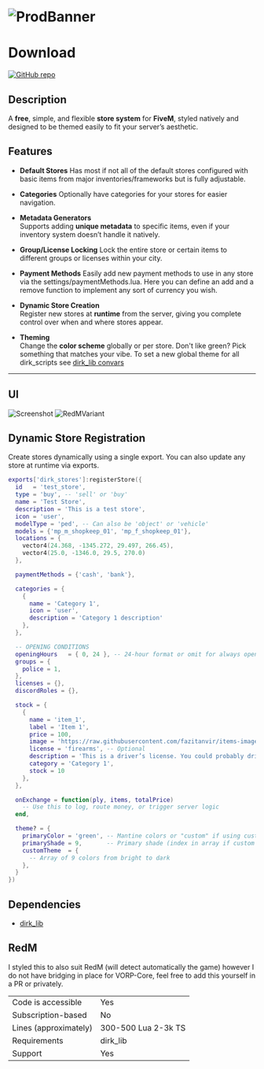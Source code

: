 # ![ProdBanner](https://dirkscripts-site-git-main-dirkdigglerzs-projects.vercel.app/banners/stores.png)

# Download
[![GitHub repo](https://img.shields.io/badge/GitHub-dirk__stores-181717?logo=github)](https://github.com/DirkDigglerz/dirk_stores)


## Description  
A **free**, simple, and flexible **store system** for **FiveM**, styled natively and designed to be themed easily to fit your server’s aesthetic.

## Features
- **Default Stores**
 Has most if not all of the default stores configured with basic items from major inventories/frameworks but is fully adjustable.

- **Categories**
Optionally have categories for your stores for easier navigation.

- **Metadata Generators**  
  Supports adding **unique metadata** to specific items, even if your inventory system doesn’t handle it natively.

- **Group/License Locking**
Lock the entire store or certain items to different groups or licenses within your city. 

- **Payment Methods**
Easily add new payment methods to use in any store via the settings/paymentMethods.lua. Here you can define an add and a remove function to implement any sort of currency you wish.

- **Dynamic Store Creation**  
  Register new stores at **runtime** from the server, giving you complete control over when and where stores appear.

- **Theming**  
  Change the **color scheme** globally or per store. Don't like green? Pick something that matches your vibe. To set a new global theme for all dirk_scripts see [dirk_lib convars](https://docs.dirkscripts.com/resources/dirk-lib/getting-started#convars)

---

## UI

![Screenshot](https://i.imgur.com/Bl3PXhv.png)
![RedMVariant](https://i.imgur.com/2NwuZie.png)

## Dynamic Store Registration

Create stores dynamically using a single export. You can also update any store at runtime via exports.
```lua
exports['dirk_stores']:registerStore({
  id   = 'test_store',
  type = 'buy', -- 'sell' or 'buy'
  name = 'Test Store',
  description = 'This is a test store',
  icon = 'user',
  modelType = 'ped', -- Can also be 'object' or 'vehicle'
  models = {'mp_m_shopkeep_01', 'mp_f_shopkeep_01'},
  locations = { 
    vector4(24.368, -1345.272, 29.497, 266.45),
    vector4(25.0, -1346.0, 29.5, 270.0)
  },

  paymentMethods = {'cash', 'bank'},

  categories = {
    {
      name = 'Category 1', 
      icon = 'user', 
      description = 'Category 1 description'
    },
  },

  -- OPENING CONDITIONS
  openingHours   = { 0, 24 }, -- 24-hour format or omit for always open
  groups = {
    police = 1,
  },
  licenses = {},
  discordRoles = {},

  stock = {
    {
      name = 'item_1', 
      label = 'Item 1', 
      price = 100, 
      image = 'https://raw.githubusercontent.com/fazitanvir/items-images/main/license/driver_license.png', 
      license = 'firearms', -- Optional
      description = 'This is a driver’s license. You could probably drive with it.', 
      category = 'Category 1', 
      stock = 10
    },
  },

  onExchange = function(ply, items, totalPrice)
    -- Use this to log, route money, or trigger server logic
  end,

  theme? = {
    primaryColor = 'green', -- Mantine colors or "custom" if using customTheme  
    primaryShade = 9,       -- Primary shade (index in array if custom theme) of your color to use.
    customTheme  = {
      -- Array of 9 colors from bright to dark
    },
  }
})
```
## Dependencies
- [dirk_lib](https://github.com/DirkDigglerz/dirk_lib)

## RedM 
I styled this to also suit RedM (will detect automatically the game) however I do not have bridging in place for VORP-Core, feel free to add this yourself in a PR or privately.


|                                         |                                |
|-------------------------------------|----------------------------|
| Code is accessible       | Yes             |
| Subscription-based      | No                 |
| Lines (approximately)  | 300-500 Lua 2-3k TS |
| Requirements                | dirk_lib     |
| Support                           | Yes                 |
